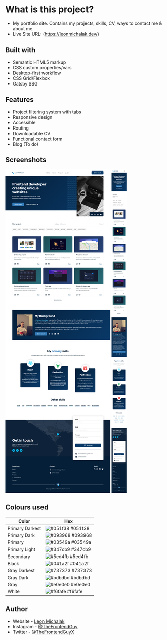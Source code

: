 # What is this project?

- My portfolio site. Contains my projects, skills, CV, ways to contact me & about me.
- Live Site URL: (https://leonmichalak.dev/)

## Built with

- Semantic HTML5 markup
- CSS custom properties/vars
- Desktop-first workflow
- CSS Grid/Flexbox
- Gatsby SSG

## Features

- Project filtering system with tabs
- Responsive design
- Accessible
- Routing
- Downloadable CV
- Functional contact form
- Blog (To do)

## Screenshots

![](./screenshots/Desktop_solution.png)
![](./screenshots/Mobile_solution.png)

## Colours used

| Color           | Hex                                                              |
| --------------- | ---------------------------------------------------------------- |
| Primary Darkest | ![#051f38](https://via.placeholder.com/10/051f38?text=+) #051f38 |
| Primary Dark    | ![#093968](https://via.placeholder.com/10/093968?text=+) #093968 |
| Primary         | ![#03549a](https://via.placeholder.com/10/03549a?text=+) #03549a |
| Primary Light   | ![#347cb9](https://via.placeholder.com/10/347cb9?text=+) #347cb9 |
| Secondary       | ![#5ed4fb](https://via.placeholder.com/10/5ed4fb?text=+) #5ed4fb |
| Black           | ![#041a2f](https://via.placeholder.com/10/041a2f?text=+) #041a2f |
| Gray Darkest    | ![#737373](https://via.placeholder.com/10/737373?text=+) #737373 |
| Gray Dark       | ![#bdbdbd](https://via.placeholder.com/10/bdbdbd?text=+) #bdbdbd |
| Gray            | ![#e0e0e0](https://via.placeholder.com/10/e0e0e0?text=+) #e0e0e0 |
| White           | ![#f6fafe](https://via.placeholder.com/10/f6fafe?text=+) #f6fafe |

## Author

- Website - [Leon Michalak](https://www.leonmichalak.dev)
- Instagram - [@TheFrontendGuy](https://www.instagram.com/TheFrontendGuy/)
- Twitter - [@TheFrontendGuyX](https://www.twitter.com/TheFrontendGuyX/)
